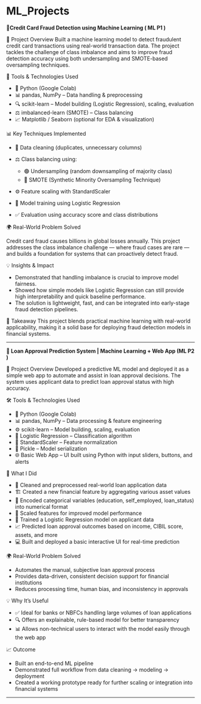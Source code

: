 # ML_Projects


🔐**Credit Card Fraud Detection using Machine Learning ( ML P1 )** 

🚀 Project Overview
Built a machine learning model to detect fraudulent credit card transactions using real-world transaction data. The project tackles the challenge of class imbalance and aims to improve fraud detection accuracy using both undersampling and SMOTE-based oversampling techniques.


🔧 Tools & Technologies Used

* 🐍 Python (Google Colab)
* 📊 pandas, NumPy – Data handling & preprocessing
* 🔍 scikit-learn – Model building (Logistic Regression), scaling, evaluation
* ⚖️ imbalanced-learn (SMOTE) – Class balancing
* 📈 Matplotlib / Seaborn (optional for EDA & visualization)

📊 Key Techniques Implemented

* 🧹 Data cleaning (duplicates, unnecessary columns)
* ⚖️ Class balancing using:

  * 🟢 Undersampling (random downsampling of majority class)
  * 🔵 SMOTE (Synthetic Minority Oversampling Technique)
* ⚙️ Feature scaling with StandardScaler
* 🤖 Model training using Logistic Regression
* ✅ Evaluation using accuracy score and class distributions

🌍 Real-World Problem Solved

Credit card fraud causes billions in global losses annually. This project addresses the class imbalance challenge — where fraud cases are rare — and builds a foundation for systems that can proactively detect fraud.

💡 Insights & Impact

* Demonstrated that handling imbalance is crucial to improve model fairness.
* Showed how simple models like Logistic Regression can still provide high interpretability and quick baseline performance.
* The solution is lightweight, fast, and can be integrated into early-stage fraud detection pipelines.


📌 Takeaway
This project blends practical machine learning with real-world applicability, making it a solid base for deploying fraud detection models in financial systems.


-------------------------------------------------------------------------------------------------------------------------------------------------


**🏦 Loan Approval Prediction System | Machine Learning + Web App (ML P2 )**

🚀 Project Overview
Developed a predictive ML model and deployed it as a simple web app to automate and assist in loan approval decisions. The system uses applicant data to predict loan approval status with high accuracy.

 🛠 Tools & Technologies Used

* 🐍 Python (Google Colab)
* 📊 pandas, NumPy – Data processing & feature engineering
* ⚙️ scikit-learn – Model building, scaling, evaluation
* 🧠 Logistic Regression – Classification algorithm
* 🧼 StandardScaler – Feature normalization
* 💾 Pickle – Model serialization
* 🌐 Basic Web App – UI built using Python with input sliders, buttons, and alerts

📌 What I Did

* 🔄 Cleaned and preprocessed real-world loan application data
* 🏗 Created a new financial feature by aggregating various asset values
* 🧹 Encoded categorical variables (education, self_employed, loan_status) into numerical format
* 📐 Scaled features for improved model performance
* 🤖 Trained a Logistic Regression model on applicant data
* 📈 Predicted loan approval outcomes based on income, CIBIL score, assets, and more
* 💻 Built and deployed a basic interactive UI for real-time prediction

🌍 Real-World Problem Solved

* Automates the manual, subjective loan approval process
* Provides data-driven, consistent decision support for financial institutions
* Reduces processing time, human bias, and inconsistency in approvals

💡 Why It’s Useful

* ✅ Ideal for banks or NBFCs handling large volumes of loan applications
* 🔍 Offers an explainable, rule-based model for better transparency
* 📊 Allows non-technical users to interact with the model easily through the web app

 📈 Outcome

* Built an end-to-end ML pipeline
* Demonstrated full workflow from data cleaning → modeling → deployment
* Created a working prototype ready for further scaling or integration into financial systems


-------------------------------------------------------------------------------------------------------------------------------------------------
